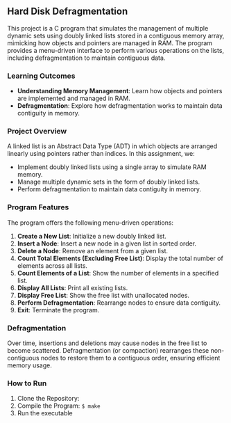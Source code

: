 ## Hard Disk Defragmentation
This project is a C program that simulates the management of multiple dynamic sets using doubly linked lists stored in a contiguous memory array, mimicking how objects and pointers are managed in RAM. The program provides a menu-driven interface to perform various operations on the lists, including defragmentation to maintain contiguous data.

### Learning Outcomes
* **Understanding Memory Management**: Learn how objects and pointers are implemented and managed in RAM.
* **Defragmentation**: Explore how defragmentation works to maintain data contiguity in memory.

### Project Overview
A linked list is an Abstract Data Type (ADT) in which objects are arranged linearly using pointers rather than indices. In this assignment, we:
* Implement doubly linked lists using a single array to simulate RAM memory.
* Manage multiple dynamic sets in the form of doubly linked lists.
* Perform defragmentation to maintain data contiguity in memory.

### Program Features
The program offers the following menu-driven operations:
1. **Create a New List**: Initialize a new doubly linked list.
2. **Insert a Node**: Insert a new node in a given list in sorted order.
3. **Delete a Node**: Remove an element from a given list.
4. **Count Total Elements (Excluding Free List)**: Display the total number of elements across all lists.
5. **Count Elements of a List**: Show the number of elements in a specified list.
6. **Display All Lists**: Print all existing lists.
7. **Display Free List**: Show the free list with unallocated nodes.
8. **Perform Defragmentation**: Rearrange nodes to ensure data contiguity.
9. **Exit**: Terminate the program.

### Defragmentation
Over time, insertions and deletions may cause nodes in the free list to become scattered. Defragmentation (or compaction) rearranges these non-contiguous nodes to restore them to a contiguous order, ensuring efficient memory usage.

### How to Run
1. Clone the Repository:
2. Compile the Program: `$ make`
3. Run the executable